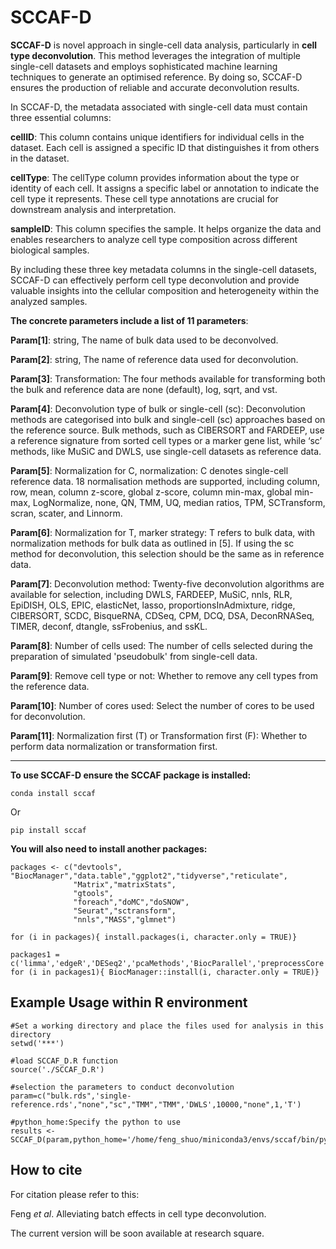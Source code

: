 SCCAF-D
=====

**SCCAF-D** is novel approach in single-cell data analysis, particularly in **cell type deconvolution**. This method leverages the integration of multiple single-cell datasets and employs sophisticated machine learning techniques to generate an optimised reference. By doing so, SCCAF-D ensures the production of reliable and accurate deconvolution results.

In SCCAF-D, the metadata associated with single-cell data must contain three essential columns:

**cellID**: This column contains unique identifiers for individual cells in the dataset. Each cell is assigned a specific ID that distinguishes it from others in the dataset.

**cellType**: The cellType column provides information about the type or identity of each cell. It assigns a specific label or annotation to indicate the cell type it represents. These cell type annotations are crucial for downstream analysis and interpretation.

**sampleID**: This column specifies the sample. It helps organize the data and enables researchers to analyze cell type composition across different biological samples.

By including these three key metadata columns in the single-cell datasets, SCCAF-D can effectively perform cell type deconvolution and provide valuable insights into the cellular composition and heterogeneity within the analyzed samples.

**The concrete parameters include a list of 11 parameters**:

**Param[1]**: string, The name of bulk data used to be deconvolved.

**Param[2]**: string, The name of reference data used for deconvolution.

**Param[3]**: Transformation: The four methods available for transforming both the bulk and reference data are none (default), log, sqrt, and vst.

**Param[4]**: Deconvolution type of bulk or single-cell (sc): Deconvolution methods are categorised into bulk and single-cell (sc) approaches based on the reference source. Bulk methods, such as CIBERSORT and FARDEEP, use a reference signature from sorted cell types or a marker gene list, while ‘sc’ methods, like MuSiC and DWLS, use single-cell datasets as reference data.

**Param[5]**: Normalization for C, normalization: C denotes single-cell reference data. 18 normalisation methods are supported, including column, row, mean, column z-score, global z-score, column min-max, global min-max, LogNormalize, none, QN, TMM, UQ, median ratios, TPM, SCTransform, scran, scater, and Linnorm.

**Param[6]**: Normalization for T, marker strategy: T refers to bulk data, with normalization methods for bulk data as outlined in [5]. If using the sc method for deconvolution, this selection should be the same as in reference data.

**Param[7]**: Deconvolution method: Twenty-five deconvolution algorithms are available for selection, including DWLS, FARDEEP, MuSiC, nnls, RLR, EpiDISH, OLS, EPIC, elasticNet, lasso, proportionsInAdmixture, ridge, CIBERSORT, SCDC, BisqueRNA, CDSeq, CPM, DCQ, DSA, DeconRNASeq, TIMER, deconf, dtangle, ssFrobenius, and ssKL.

**Param[8]**: Number of cells used: The number of cells selected during the preparation of simulated 'pseudobulk' from single-cell data.

**Param[9]**: Remove cell type or not: Whether to remove any cell types from the reference data.

**Param[10]**: Number of cores used: Select the number of cores to be used for deconvolution.

**Param[11]**:  Normalization first (T) or Transformation first (F): Whether to perform data normalization or transformation first.



----

**To use SCCAF-D ensure the SCCAF package is installed:**
```
conda install sccaf
```
Or

```
pip install sccaf
```

**You will also need to install another packages:**
```
packages <- c("devtools", "BiocManager","data.table","ggplot2","tidyverse","reticulate",
			  "Matrix","matrixStats",
			  "gtools",
			  "foreach","doMC","doSNOW", 
			  "Seurat","sctransform", 
			  "nnls","MASS","glmnet") 

for (i in packages){ install.packages(i, character.only = TRUE)}

packages1 = c('limma','edgeR','DESeq2','pcaMethods','BiocParallel','preprocessCore','scater','SingleCellExperiment','Linnorm','DeconRNASeq','multtest','GSEABase','annotate','genefilter','preprocessCore','graph','MAST','Biobase')
for (i in packages1){ BiocManager::install(i, character.only = TRUE)}

```
Example
Usage within R environment
--
```
#Set a working directory and place the files used for analysis in this directory
setwd('***')

#load SCCAF_D.R function
source('./SCCAF_D.R')

#selection the parameters to conduct deconvolution
param=c("bulk.rds",'single-reference.rds',"none","sc","TMM","TMM",'DWLS',10000,"none",1,'T')

#python_home:Specify the python to use
results <- SCCAF_D(param,python_home='/home/feng_shuo/miniconda3/envs/sccaf/bin/python')
```

How to cite
-----
For citation please refer to this:

Feng *et al*. Alleviating batch effects in cell type deconvolution.

The current version will be soon available at research square.



